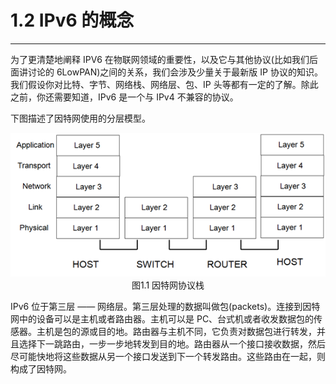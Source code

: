 # 1.2 IPv6 的概念
--------
为了更清楚地阐释 IPV6 在物联网领域的重要性，以及它与其他协议(比如我们后面讲讨论的 6LowPAN)之间的关系，我们会涉及少量关于最新版 IP 协议的知识。我们假设你对比特、字节、网络栈、网络层、包、IP 头等都有一定的了解。除此之前，你还需要知道，IPv6 是一个与 IPv4 不兼容的协议。

下图描述了因特网使用的分层模型。
<center><img src="../images/iot_in_five_days/1/image001.png"></center>
<center>图1.1 因特网协议栈</center>

IPv6 位于第三层 —— 网络层。第三层处理的数据叫做包(packets)。连接到因特网中的设备可以是主机或者路由器。主机可以是 PC、台式机或者收发数据包的传感器。主机是包的源或目的地。路由器与主机不同，它负责对数据包进行转发，并且选择下一跳路由，一步一步地转发到目的地。路由器从一个接口接收数据，然后尽可能快地将这些数据从另一个接口发送到下一个转发路由。这些路由在一起，则构成了因特网。











